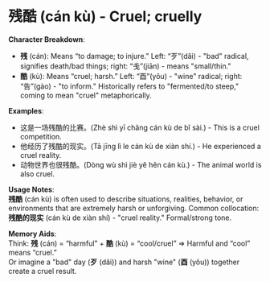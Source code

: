# **残酷 (cán kù) - Cruel; cruelly**

**Character Breakdown**:  
- **残** (cán): Means “to damage; to injure.” Left: “歹”(dǎi) - "bad" radical, signifies death/bad things; right: “戋”(jiān) - means "small/thin."  
- **酷** (kù): Means “cruel; harsh.” Left: “酉”(yǒu) - "wine" radical; right: “告”(gào) - "to inform." Historically refers to "fermented/to steep," coming to mean "cruel" metaphorically.

**Examples**:  
- 这是一场残酷的比赛。(Zhè shì yī chǎng cán kù de bǐ sài.) - This is a cruel competition.  
- 他经历了残酷的现实。(Tā jīng lì le cán kù de xiàn shí.) - He experienced a cruel reality.  
- 动物世界也很残酷。(Dòng wù shì jiè yě hěn cán kù.) - The animal world is also cruel.

**Usage Notes**:  
**残酷** (cán kù) is often used to describe situations, realities, behavior, or environments that are extremely harsh or unforgiving. Common collocation: **残酷的现实** (cán kù de xiàn shí) - "cruel reality." Formal/strong tone.

**Memory Aids**:  
Think: **残** (cán) = “harmful” + **酷** (kù) = “cool/cruel” ⇒ Harmful and “cool” means “cruel.”  
Or imagine a "bad" day (**歹** (dǎi)) and harsh "wine" (**酉** (yǒu)) together create a cruel result.